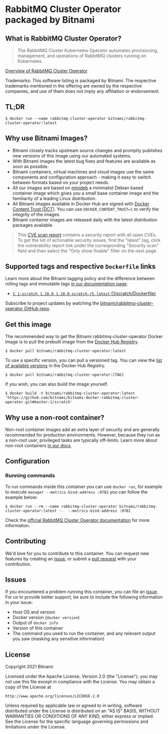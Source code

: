 # RabbitMQ Cluster Operator packaged by Bitnami

## What is RabbitMQ Cluster Operator?

> The RabbitMQ Cluster Kubernetes Operator automates provisioning, management, and operations of RabbitMQ clusters running on Kubernetes.

[Overview of RabbitMQ Cluster Operator](https://github.com/rabbitmq/cluster-operator)

Trademarks: This software listing is packaged by Bitnami. The respective trademarks mentioned in the offering are owned by the respective companies, and use of them does not imply any affiliation or endorsement.

## TL;DR

```console
$ docker run --name rabbitmq-cluster-operator bitnami/rabbitmq-cluster-operator:latest
```

## Why use Bitnami Images?

- Bitnami closely tracks upstream source changes and promptly publishes new versions of this image using our automated systems.
- With Bitnami images the latest bug fixes and features are available as soon as possible.
- Bitnami containers, virtual machines and cloud images use the same components and configuration approach - making it easy to switch between formats based on your project needs.
- All our images are based on [minideb](https://github.com/bitnami/minideb) a minimalist Debian based container image which gives you a small base container image and the familiarity of a leading Linux distribution.
- All Bitnami images available in Docker Hub are signed with [Docker Content Trust (DCT)](https://docs.docker.com/engine/security/trust/content_trust/). You can use `DOCKER_CONTENT_TRUST=1` to verify the integrity of the images.
- Bitnami container images are released daily with the latest distribution packages available.


> This [CVE scan report](https://quay.io/repository/bitnami/rabbitmq-cluster-operator?tab=tags) contains a security report with all open CVEs. To get the list of actionable security issues, find the "latest" tag, click the vulnerability report link under the corresponding "Security scan" field and then select the "Only show fixable" filter on the next page.

## Supported tags and respective `Dockerfile` links

Learn more about the Bitnami tagging policy and the difference between rolling tags and immutable tags [in our documentation page](https://docs.bitnami.com/tutorials/understand-rolling-tags-containers/).


- [`1`, `1-scratch`, `1.10.0`, `1.10.0-scratch-r5`, `latest` (1/scratch/Dockerfile)](https://github.com/bitnami/bitnami-docker-rabbitmq-cluster-operator/blob/1.10.0-scratch-r5/1/scratch/Dockerfile)

Subscribe to project updates by watching the [bitnami/rabbitmq-cluster-operator GitHub repo](https://github.com/bitnami/bitnami-docker-rabbitmq-cluster-operator).

## Get this image

The recommended way to get the Bitnami rabbitmq-cluster-operator Docker Image is to pull the prebuilt image from the [Docker Hub Registry](https://hub.docker.com/r/bitnami/rabbitmq-cluster-operator).

```console
$ docker pull bitnami/rabbitmq-cluster-operator:latest
```

To use a specific version, you can pull a versioned tag. You can view the [list of available versions](https://hub.docker.com/r/bitnami/rabbitmq-cluster-operator/tags/) in the Docker Hub Registry.

```console
$ docker pull bitnami/rabbitmq-cluster-operator:[TAG]
```

If you wish, you can also build the image yourself.

```console
$ docker build -t bitnami/rabbitmq-cluster-operator:latest 'https://github.com/bitnami/bitnami-docker-rabbitmq-cluster-operator.git#master:1/scratch'
```

## Why use a non-root container?

Non-root container images add an extra layer of security and are generally recommended for production environments. However, because they run as a non-root user, privileged tasks are typically off-limits. Learn more about non-root containers [in our docs](https://docs.bitnami.com/tutorials/work-with-non-root-containers/).

## Configuration

### Running commands

To run commands inside this container you can use `docker run`, for example to execute `manager --metrics-bind-address :9782` you can follow the example below:

```console
$ docker run --rm --name rabbitmq-cluster-operator bitnami/rabbitmq-cluster-operator:latest --  --metrics-bind-address :9782
```

Check the [official RabbitMQ Cluster Operator documentation](https://github.com/rabbitmq/cluster-operator/tree/main/docs) for more information.

## Contributing

We'd love for you to contribute to this container. You can request new features by creating an [issue](https://github.com/bitnami/bitnami-docker-rabbitmq-cluster-operator/issues), or submit a [pull request](https://github.com/bitnami/bitnami-docker-rabbitmq-cluster-operator/pulls) with your contribution.

## Issues

If you encountered a problem running this container, you can file an [issue](https://github.com/bitnami/bitnami-docker-rabbitmq-cluster-operator/issues/new). For us to provide better support, be sure to include the following information in your issue:

- Host OS and version
- Docker version (`docker version`)
- Output of `docker info`
- Version of this container
- The command you used to run the container, and any relevant output you saw (masking any sensitive information)

## License

Copyright 2021 Bitnami

Licensed under the Apache License, Version 2.0 (the "License");
you may not use this file except in compliance with the License.
You may obtain a copy of the License at

    http://www.apache.org/licenses/LICENSE-2.0

Unless required by applicable law or agreed to in writing, software
distributed under the License is distributed on an "AS IS" BASIS,
WITHOUT WARRANTIES OR CONDITIONS OF ANY KIND, either express or implied.
See the License for the specific language governing permissions and
limitations under the License.
